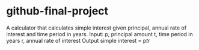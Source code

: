 # github-final-project

A calculator that calculates simple interest given principal, annual rate of interest and time period in years.
Input:
p, principal amount
t, time period in years
r, annual rate of interest
Output
simple interest = p*t*r



